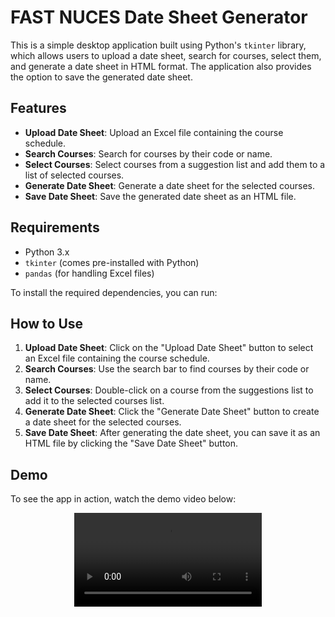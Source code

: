 # FAST NUCES Date Sheet Generator

This is a simple desktop application built using Python's `tkinter` library, which allows users to upload a date sheet, search for courses, select them, and generate a date sheet in HTML format. The application also provides the option to save the generated date sheet.

## Features
- **Upload Date Sheet**: Upload an Excel file containing the course schedule.
- **Search Courses**: Search for courses by their code or name.
- **Select Courses**: Select courses from a suggestion list and add them to a list of selected courses.
- **Generate Date Sheet**: Generate a date sheet for the selected courses.
- **Save Date Sheet**: Save the generated date sheet as an HTML file.

## Requirements
- Python 3.x
- `tkinter` (comes pre-installed with Python)
- `pandas` (for handling Excel files)

To install the required dependencies, you can run:

## How to Use
1. **Upload Date Sheet**: Click on the "Upload Date Sheet" button to select an Excel file containing the course schedule.
2. **Search Courses**: Use the search bar to find courses by their code or name.
3. **Select Courses**: Double-click on a course from the suggestions list to add it to the selected courses list.
4. **Generate Date Sheet**: Click the "Generate Date Sheet" button to create a date sheet for the selected courses.
5. **Save Date Sheet**: After generating the date sheet, you can save it as an HTML file by clicking the "Save Date Sheet" button.

## Demo
To see the app in action, watch the demo video below:
<div style="display: flex; justify-content: center; align-items: center;">
    <video class="as" src="https://github.com/user-attachments/assets/254f9995-6bd8-4b4e-9679-ab9bd649c162" controls="controls" style="max-width: 100%;">
        Your browser does not support the video tag.
    </video>
</div>



